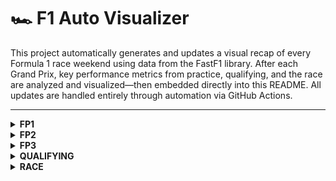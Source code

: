 # 🏎️ F1 Auto Visualizer

This project automatically generates and updates a visual recap of every Formula 1 race weekend using data from the FastF1 library. After each Grand Prix, key performance metrics from practice, qualifying, and the race are analyzed and visualized—then embedded directly into this README. All updates are handled entirely through automation via GitHub Actions.

---

<details>
<summary><strong>FP1</strong></summary>

<!-- FP1_START -->
![sector_gap.png](visualization/2025_Belgian_Grand_Prix/FP1/sector_gap.png)
![top_speed_comparison.png](visualization/2025_Belgian_Grand_Prix/FP1/top_speed_comparison.png)
![plot_top_speed_heatmap.png](visualization/2025_Belgian_Grand_Prix/FP1/plot_top_speed_heatmap.png)
![aero_performance.png](visualization/2025_Belgian_Grand_Prix/FP1/aero_performance.png)
<!-- FP1_END -->

</details>

<details>
<summary><strong>FP2</strong></summary>

<!-- FP2_START -->

<!-- FP2_END -->

</details>

<details>
<summary><strong>FP3</strong></summary>

<!-- FP3_START -->

<!-- FP3_END -->

</details>

<details>
<summary><strong>QUALIFYING</strong></summary>

<!-- QUALIFYING_START -->
![quali_result.png](visualization/2025_Belgian_Grand_Prix/QUALIFYING/quali_result.png)
![telemetry.png](visualization/2025_Belgian_Grand_Prix/QUALIFYING/telemetry.png)
![track_domination.png](visualization/2025_Belgian_Grand_Prix/QUALIFYING/track_domination.png)
![sector_gap.png](visualization/2025_Belgian_Grand_Prix/QUALIFYING/sector_gap.png)
![top_speed_comparison.png](visualization/2025_Belgian_Grand_Prix/QUALIFYING/top_speed_comparison.png)
![aero_performance.png](visualization/2025_Belgian_Grand_Prix/QUALIFYING/aero_performance.png)
<!-- QUALIFYING_END -->

</details>

<details>
<summary><strong>RACE</strong></summary>

<!-- RACE_START -->
![pos_change.png](visualization/2025_Belgian_Grand_Prix/RACE/pos_change.png)
![tyre_strategy.png](visualization/2025_Belgian_Grand_Prix/RACE/tyre_strategy.png)
![team_pace.png](visualization/2025_Belgian_Grand_Prix/RACE/team_pace.png)
![tyre_deg.png](visualization/2025_Belgian_Grand_Prix/RACE/tyre_deg.png)
<!-- RACE_END -->

</details>


